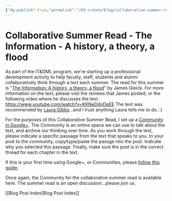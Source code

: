 ```yaml
---
{"dg-publish":true,"permalink":"/03-create/blog/collaborative-summer-read-the-information-a-history-a-theory-a-flood/","title":"Collaborative Summer Read - The Information: A history, a theory, a flood","tags":["itdml","blog-post"]}
---
```


# Collaborative Summer Read - The Information - A history, a theory, a flood

As part of the IT&DML program, we're starting up a professional development activity to help faculty, staff, students and alumni collaboratively think through a text each summer. The read for this summer is "[The Information: A history, a theory, a flood](http://www.amazon.com/The-Information-History-Theory-Flood/dp/1400096235)" by James Gleick. For more information on the text, please visit the reviews that James posted, or the following video where he discusses the text. https://www.youtube.com/watch?v=KKNeD4nDeEE The text was recommended by [Laura Gibbs](https://plus.google.com/111474406259561102151/about)...and I trust anything Laura tells me to do. :)

For the purposes of this Collaborative Summer Read, I set up a [Community in Google+](https://plus.google.com/u/0/communities/114622423407732164427). The Community is an online space we can use to talk about the text, and archive our thinking over time. As you work through the text, please indicate a specific passage from the text that speaks to you. In your post to the community, copy/type/paste the passge into the post. Indicate why you selected this passage. Finally, make sure the post is in the correct thread for each chapter in the text.

If this is your first time using Google+, or Communities, please [follow this guide](http://wiobyrne.com/using-google-to-turbocharge-your-personal-learning-communities-and-classrooms/).

Once again, the Community for the collaborative summer read is available here. The summer read is an open discussion...please join us.

[[Blog Post Index\|Blog Post Index]]